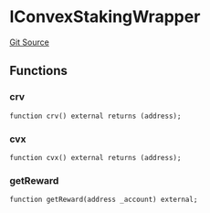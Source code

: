 # IConvexStakingWrapper
[Git Source](https://github.com/larrythecucumber321/protocol/blob/aabf2c9d4120808940fb3be9193cb66ea71ac351/contracts/plugins/assets/convex/vendor/IConvexStakingWrapper.sol)


## Functions
### crv


```solidity
function crv() external returns (address);
```

### cvx


```solidity
function cvx() external returns (address);
```

### getReward


```solidity
function getReward(address _account) external;
```

